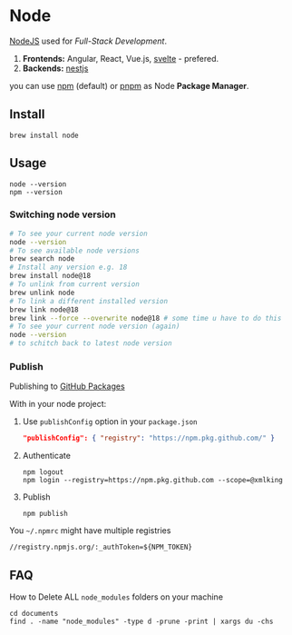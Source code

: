 # Node

[NodeJS](https://nodejs.org/en/) used for _Full-Stack Development_.

1. **Frontends:** Angular, React, Vue.js, [svelte](https://svelte.dev) - prefered.
2. **Backends:** [nestjs](https://nestjs.com)

you can use [npm](npm.md) (default) or [pnpm](pnpm.md) as Node **Package Manager**.

## Install

```shell
brew install node
```

## Usage

```shell
node --version
npm --version
```

### Switching node version

```bash
# To see your current node version
node --version
# To see available node versions
brew search node
# Install any version e.g. 18
brew install node@18
# To unlink from current version
brew unlink node
# To link a different installed version
brew link node@18
brew link --force --overwrite node@18 # some time u have to do this
# To see your current node version (again)
node --version
# to schitch back to latest node version

```

### Publish

Publishing to [GitHub Packages](https://github.com/features/packages)

With in your node project:

1. Use `publishConfig` option in your `package.json`

    ```json
    "publishConfig": { "registry": "https://npm.pkg.github.com/" }
    ```

2. Authenticate

    ```shell
    npm logout
    npm login --registry=https://npm.pkg.github.com --scope=@xmlking
    ```

3. Publish

    ```shell
    npm publish
    ```

You `~/.npmrc` might have multiple registries

```
//registry.npmjs.org/:_authToken=${NPM_TOKEN}
```

## FAQ

How to Delete ALL `node_modules` folders on your machine

```
cd documents
find . -name "node_modules" -type d -prune -print | xargs du -chs
```
